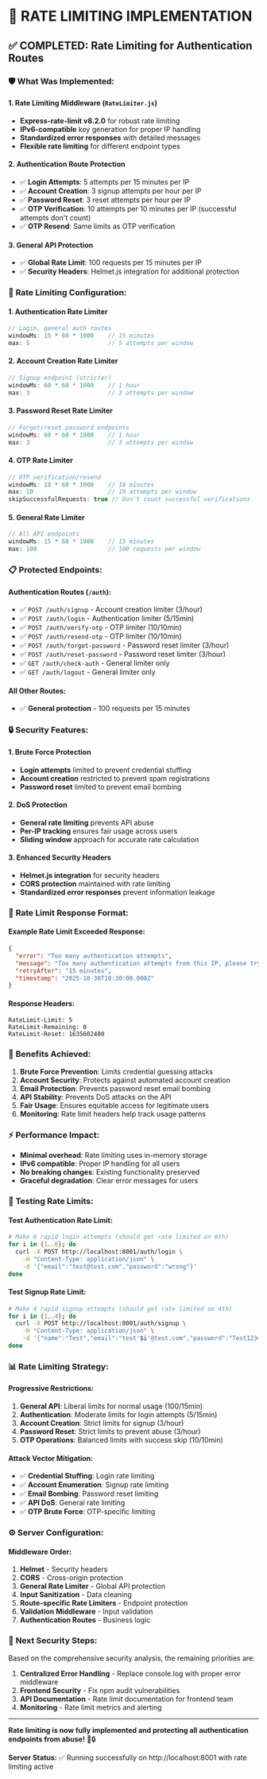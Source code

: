 # 🚦 RATE LIMITING IMPLEMENTATION

## ✅ **COMPLETED: Rate Limiting for Authentication Routes**

### 🛡️ **What Was Implemented:**

#### **1. Rate Limiting Middleware (`RateLimiter.js`)**
- **Express-rate-limit v8.2.0** for robust rate limiting
- **IPv6-compatible** key generation for proper IP handling
- **Standardized error responses** with detailed messages
- **Flexible rate limiting** for different endpoint types

#### **2. Authentication Route Protection**
- ✅ **Login Attempts**: 5 attempts per 15 minutes per IP
- ✅ **Account Creation**: 3 signup attempts per hour per IP
- ✅ **Password Reset**: 3 reset attempts per hour per IP
- ✅ **OTP Verification**: 10 attempts per 10 minutes per IP (successful attempts don't count)
- ✅ **OTP Resend**: Same limits as OTP verification

#### **3. General API Protection**
- ✅ **Global Rate Limit**: 100 requests per 15 minutes per IP
- ✅ **Security Headers**: Helmet.js integration for additional protection

### 🔧 **Rate Limiting Configuration:**

#### **1. Authentication Rate Limiter**
```javascript
// Login, general auth routes
windowMs: 15 * 60 * 1000    // 15 minutes
max: 5                      // 5 attempts per window
```

#### **2. Account Creation Rate Limiter**
```javascript
// Signup endpoint (stricter)
windowMs: 60 * 60 * 1000    // 1 hour
max: 3                      // 3 attempts per window
```

#### **3. Password Reset Rate Limiter**
```javascript
// Forgot/reset password endpoints
windowMs: 60 * 60 * 1000    // 1 hour
max: 3                      // 3 attempts per window
```

#### **4. OTP Rate Limiter**
```javascript
// OTP verification/resend
windowMs: 10 * 60 * 1000    // 10 minutes
max: 10                     // 10 attempts per window
skipSuccessfulRequests: true // Don't count successful verifications
```

#### **5. General Rate Limiter**
```javascript
// All API endpoints
windowMs: 15 * 60 * 1000    // 15 minutes
max: 100                    // 100 requests per window
```

### 📋 **Protected Endpoints:**

#### **Authentication Routes (`/auth`):**
- ✅ `POST /auth/signup` - Account creation limiter (3/hour)
- ✅ `POST /auth/login` - Authentication limiter (5/15min)
- ✅ `POST /auth/verify-otp` - OTP limiter (10/10min)
- ✅ `POST /auth/resend-otp` - OTP limiter (10/10min)
- ✅ `POST /auth/forgot-password` - Password reset limiter (3/hour)
- ✅ `POST /auth/reset-password` - Password reset limiter (3/hour)
- ✅ `GET /auth/check-auth` - General limiter only
- ✅ `GET /auth/logout` - General limiter only

#### **All Other Routes:**
- ✅ **General protection** - 100 requests per 15 minutes

### 🔒 **Security Features:**

#### **1. Brute Force Protection**
- **Login attempts** limited to prevent credential stuffing
- **Account creation** restricted to prevent spam registrations
- **Password reset** limited to prevent email bombing

#### **2. DoS Protection**
- **General rate limiting** prevents API abuse
- **Per-IP tracking** ensures fair usage across users
- **Sliding window** approach for accurate rate calculation

#### **3. Enhanced Security Headers**
- **Helmet.js integration** for security headers
- **CORS protection** maintained with rate limiting
- **Standardized error responses** prevent information leakage

### 🎯 **Rate Limit Response Format:**

#### **Example Rate Limit Exceeded Response:**
```json
{
  "error": "Too many authentication attempts",
  "message": "Too many authentication attempts from this IP, please try again after 15 minutes.",
  "retryAfter": "15 minutes",
  "timestamp": "2025-10-30T10:30:00.000Z"
}
```

#### **Response Headers:**
```
RateLimit-Limit: 5
RateLimit-Remaining: 0
RateLimit-Reset: 1635602400
```

### 🚀 **Benefits Achieved:**

1. **Brute Force Prevention**: Limits credential guessing attacks
2. **Account Security**: Protects against automated account creation
3. **Email Protection**: Prevents password reset email bombing
4. **API Stability**: Prevents DoS attacks on the API
5. **Fair Usage**: Ensures equitable access for legitimate users
6. **Monitoring**: Rate limit headers help track usage patterns

### ⚡ **Performance Impact:**

- **Minimal overhead**: Rate limiting uses in-memory storage
- **IPv6 compatible**: Proper IP handling for all users
- **No breaking changes**: Existing functionality preserved
- **Graceful degradation**: Clear error messages for users

### 🧪 **Testing Rate Limits:**

#### **Test Authentication Rate Limit:**
```bash
# Make 6 rapid login attempts (should get rate limited on 6th)
for i in {1..6}; do
  curl -X POST http://localhost:8001/auth/login \
    -H "Content-Type: application/json" \
    -d '{"email":"test@test.com","password":"wrong"}' 
done
```

#### **Test Signup Rate Limit:**
```bash
# Make 4 rapid signup attempts (should get rate limited on 4th)
for i in {1..4}; do
  curl -X POST http://localhost:8001/auth/signup \
    -H "Content-Type: application/json" \
    -d '{"name":"Test","email":"test'$i'@test.com","password":"Test123456"}'
done
```

### 📊 **Rate Limiting Strategy:**

#### **Progressive Restrictions:**
1. **General API**: Liberal limits for normal usage (100/15min)
2. **Authentication**: Moderate limits for login attempts (5/15min)
3. **Account Creation**: Strict limits for signup (3/hour)
4. **Password Reset**: Strict limits to prevent abuse (3/hour)
5. **OTP Operations**: Balanced limits with success skip (10/10min)

#### **Attack Vector Mitigation:**
- ✅ **Credential Stuffing**: Login rate limiting
- ✅ **Account Enumeration**: Signup rate limiting
- ✅ **Email Bombing**: Password reset limiting
- ✅ **API DoS**: General rate limiting
- ✅ **OTP Brute Force**: OTP-specific limiting

### ⚙️ **Server Configuration:**

#### **Middleware Order:**
1. **Helmet** - Security headers
2. **CORS** - Cross-origin protection
3. **General Rate Limiter** - Global API protection
4. **Input Sanitization** - Data cleaning
5. **Route-specific Rate Limiters** - Endpoint protection
6. **Validation Middleware** - Input validation
7. **Authentication Routes** - Business logic

### 🔄 **Next Security Steps:**

Based on the comprehensive security analysis, the remaining priorities are:

1. **Centralized Error Handling** - Replace console.log with proper error middleware
2. **Frontend Security** - Fix npm audit vulnerabilities
3. **API Documentation** - Rate limit documentation for frontend team
4. **Monitoring** - Rate limit metrics and alerting

---

**Rate limiting is now fully implemented and protecting all authentication endpoints from abuse!** 🚦🔒

**Server Status:** ✅ Running successfully on http://localhost:8001 with rate limiting active